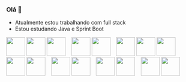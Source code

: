 ### Olá 👋


- Atualmente estou trabalhando com full stack
- Estou estudando Java e Sprint Boot



<div style="display: inline-block">
  <!--PHP-->
  <img src="https://cdn.jsdelivr.net/gh/devicons/devicon/icons/php/php-plain.svg" style="width: 50px; height: 50px;"/>
  <img src="https://cdn.jsdelivr.net/gh/devicons/devicon/icons/laravel/laravel-plain-wordmark.svg" style="width: 50px; height: 50px;"/>
    <img src="https://cdn.jsdelivr.net/gh/devicons/devicon/icons/zend/zend-plain-wordmark.svg" style="width: 50px; height: 50px;"/>
  &nbsp;&nbsp;
  
  <!--JAVA-->
  <img src="https://cdn.jsdelivr.net/gh/devicons/devicon/icons/java/java-original-wordmark.svg" style="width: 50px; height: 50px;"/>
  <img src="https://cdn.jsdelivr.net/gh/devicons/devicon/icons/spring/spring-original-wordmark.svg" style="width: 50px; height: 50px;"/>
  &nbsp;&nbsp;
  
  <!--JAVASCRIPT-->
  <img src="https://cdn.jsdelivr.net/gh/devicons/devicon/icons/javascript/javascript-original.svg" style="width: 50px; height: 50px;"/>
  <img src="https://cdn.jsdelivr.net/gh/devicons/devicon/icons/vuejs/vuejs-original-wordmark.svg" style="width: 50px; height: 50px;"/>

  <!--HTML / CSS-->
  <img src="https://cdn.jsdelivr.net/gh/devicons/devicon/icons/html5/html5-original-wordmark.svg" style="width: 50px; height: 50px;"/>
  <img src="https://cdn.jsdelivr.net/gh/devicons/devicon/icons/css3/css3-original-wordmark.svg" style="width: 50px; height: 50px;"/>
  <img src="https://cdn.jsdelivr.net/gh/devicons/devicon/icons/bootstrap/bootstrap-plain-wordmark.svg" style="width: 50px; height: 50px;"/>
  &nbsp;&nbsp;
  
  <!--BD-->
  <img src="https://cdn.jsdelivr.net/gh/devicons/devicon/icons/mysql/mysql-original-wordmark.svg" style="width: 50px; height: 50px;"/>
  <img src="https://cdn.jsdelivr.net/gh/devicons/devicon/icons/postgresql/postgresql-original-wordmark.svg" style="width: 50px; height: 50px;"/>
  &nbsp;&nbsp;

  <!--WEB-->
  <img src="https://cdn.jsdelivr.net/gh/devicons/devicon/icons/nginx/nginx-original.svg" style="width: 50px; height: 50px;"/>
  <img src="https://cdn.jsdelivr.net/gh/devicons/devicon/icons/apache/apache-original-wordmark.svg" style="width: 50px; height: 50px;"/>
  &nbsp;&nbsp;

  <!--OUTROS-->
  <img src="https://cdn.jsdelivr.net/gh/devicons/devicon/icons/git/git-plain-wordmark.svg" style="width: 50px; height: 50px;"/>
  <img src="https://cdn.jsdelivr.net/gh/devicons/devicon/icons/linux/linux-original.svg" style="width: 50px; height: 50px;"/>
</div>
